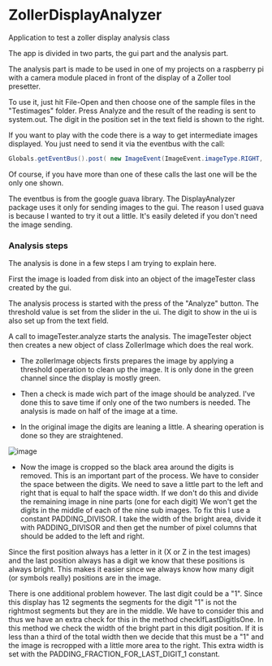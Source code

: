 # ZollerDisplayAnalyzer
Application to test a zoller display analysis class

The app is divided in two parts, the gui part and the analysis part.

The analysis part is made to be used in one of my projects on a raspberry pi
with a camera module placed in front of the
display of a Zoller tool presetter. 

To use it, just hit File-Open and then choose one of the sample files in 
the "Testimages" folder. Press Analyze and the result of the reading is 
sent to system.out. The digit in the position set in the text field is shown
to the right.

If you want to play with the code there is a way to get intermediate images
displayed. You just need to send it via the eventbus with the call:

```java
Globals.getEventBus().post( new ImageEvent(ImageEvent.imageType.RIGHT, image));
```

Of course, if you have more than one of these calls the last one will be the
only one shown.

The eventbus is from the google guava library. The DisplayAnalyzer package
uses it only for sending images to the gui. The reason I used guava is because
I wanted to try it out a little. It's easily deleted if you don't need the 
image sending.

### Analysis steps

The analysis is done in a few steps I am trying to explain here.

First the image is loaded from disk into an object of the imageTester class
created by the gui.

The analysis process is started with the press of the "Analyze" button. The
threshold value is set from the slider in the ui. The digit to show in the
ui is also set up from the text field.

A call to imageTester.analyze starts the analysis. The imageTester object 
then creates a new object of class ZollerImage which does
the real work.

* The zollerImage objects firsts prepares the image by applying a threshold
operation to clean up the image. It is only done in the green channel since
the display is mostly green.

* Then a check is made wich part of the image should be analyzed. I've done this
to save time if only one of the two numbers is needed. The analysis is made on
half of the image at a time.

* In the original image the digits are leaning a little. A shearing operation is
done so they are straightened.

![image](https://cloud.githubusercontent.com/assets/7084694/15448910/30b3f456-1f6f-11e6-97af-af4bc73ea8ae.png)

* Now the image is cropped so the black area around the digits is removed. This
is an important part of the process. We have to consider the space between the 
digits. We need to save a little part to the left and right that is equal to 
half the space width. If we don't do this and divide the remaining image in 
nine parts (one for each digit) We won't get the digits in the middle of each
of the nine sub images. To fix this I use a constant PADDING_DIVISOR. I take
the width of the bright area, divide it with PADDING_DIVISOR and then get the
number of pixel columns that should be added to the left and right.

Since the first position always has a letter in it (X or Z in the test images) 
and the last position always has a digit we know that these positions is always
bright. This makes it easier since we always know how many digit (or symbols 
really) positions are in the image.

There is one additional problem however. The last digit could be a "1". Since
this display has 12 segments the segments for the digit "1" is not the rightmost
segments but they are in the middle. We have to consider this and thus we have
an extra check for this in the method checkIfLastDigitIsOne. In this method we
check the width of the bright part in this digit position. If it is less than
a third of the total width then we decide that this must be a "1" and the image
is recropped with a little more area to the right. This extra width is set with
the PADDING_FRACTION_FOR_LAST_DIGIT_1 constant.